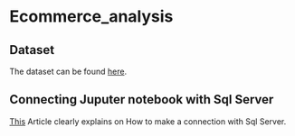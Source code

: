 # Ecommerce_analysis
## Dataset
The dataset can be found [here](https://www.kaggle.com/datasets/olistbr/brazilian-ecommerce).
## Connecting Juputer notebook with Sql Server
[This](https://www.sqlshack.com/learn-jupyter-notebooks-for-sql-server/) Article clearly explains on How to make a connection with Sql Server.
